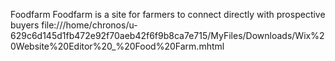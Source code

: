 Foodfarm
Foodfarm is a site for farmers to connect directly with prospective buyers
file:///home/chronos/u-629c6d145d1fb472e92f70aeb42f6f9b8ca7e715/MyFiles/Downloads/Wix%20Website%20Editor%20_%20Food%20Farm.mhtml
